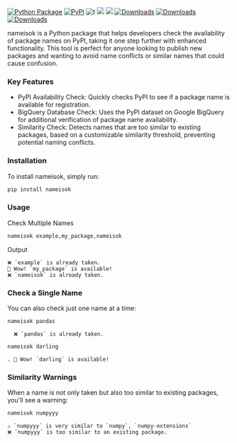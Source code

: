 [![Python Package](https://github.com/SermetPekin/nameisok/actions/workflows/python-package.yml/badge.svg?2)](https://github.com/SermetPekin/nameisok/actions/workflows/python-package.yml)
[![PyPI](https://img.shields.io/pypi/v/nameisok)](https://img.shields.io/pypi/v/nameisok) 
![t](https://img.shields.io/badge/status-maintained-yellow.svg) [![](https://img.shields.io/github/license/SermetPekin/nameisok.svg)](https://github.com/SermetPekin/nameisok/blob/master/LICENSE.md) ![](https://img.shields.io/badge/python-3.10+-blue.svg)
[![Downloads](https://static.pepy.tech/badge/evdschat)](https://pepy.tech/project/evdschat) [![Downloads](https://static.pepy.tech/badge/nameisok/month)](https://pepy.tech/project/nameisok) [![Downloads](https://pepy.tech/badge/nameisok/week)](https://pepy.tech/project/nameisok)
 

nameisok is a Python package that helps developers check the availability of package names on PyPI, taking it one step further with enhanced functionality. This tool is perfect for anyone looking to publish new packages and wanting to avoid name conflicts or similar names that could cause confusion.

### Key Features

- PyPI Availability Check: Quickly checks PyPI to see if a package name is available for registration.
- BigQuery Database Check: Uses the PyPI dataset on Google BigQuery for additional verification of package name availability.
- Similarity Check: Detects names that are too similar to existing packages, based on a customizable similarity threshold, preventing potential naming conflicts.

### Installation

To install nameisok, simply run:

```bash
pip install nameisok
```

### Usage

Check Multiple Names
```bash
nameisok example,my_package,nameisok


```
Output 

```plaintext
❌ `example` is already taken.
🎉 Wow! `my_package` is available!
❌ `nameisok` is already taken.

```

### Check a Single Name

You can also check just one name at a time:

```bash
nameisok pandas 
```

```plaintext
  ❌ `pandas` is already taken.

```

```bash
nameisok darling 
```
```plaintext
. 🎉 Wow! `darling` is available!
```

### Similarity Warnings

When a name is not only taken but also too similar to existing packages, you'll see a warning:

```bash
nameisok numpyyy
```


```plaintext
⚠️ `numpyyy` is very similar to `numpy`, `numpy-extensions`
❌ `numpyyy` is too similar to an existing package.
```
